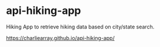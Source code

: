 # api-hiking-app
Hiking App to retrieve hiking data based on city/state search.

https://charliearray.github.io/api-hiking-app/
